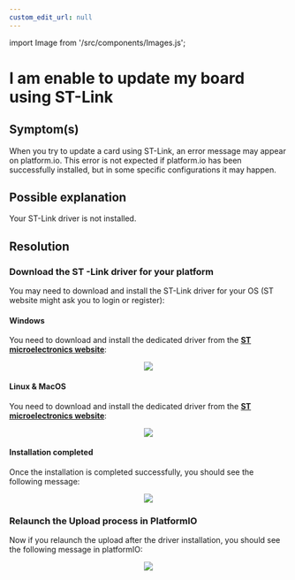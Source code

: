 ```yaml
---
custom_edit_url: null
---
```


import Image from '/src/components/Images.js';

# I am enable to update my board using ST-Link

## Symptom(s)

When you try to update a card using ST-Link, an error message may appear on platform.io. This error is not expected if platform.io has been successfully installed, but in some specific configurations it may happen.

## Possible explanation

Your ST-Link driver is not installed.

## Resolution

### Download the ST -Link driver for your platform

You may need to download and install the ST-Link driver for your OS (ST website might ask you to login or register):

#### Windows

You need to download and install the dedicated driver from the <a href="https://www.st.com/en/development-tools/stsw-link009.html" target="blank_">**ST microelectronics website**</a>:

<div align="center">
    <Image src="/img/windows_driver.png" />
</div>

#### Linux & MacOS

You need to download and install the dedicated driver from the <a href="https://www.st.com/en/development-tools/stsw-link007.html" target="blank_">**ST microelectronics website**</a>:

<div align="center">
    <Image src="/img/mac_linux_driver.png" />
</div>

#### Installation completed

Once the installation is completed successfully, you should see the following message:

<div align="center">
    <Image src="/img/installation_ok.png" />
</div>

### Relaunch the Upload process in PlatformIO

Now if you relaunch the upload after the driver installation, you should see the following message in platformIO:

<div align="center">
    <Image src="/img/program_ok_zoom.png" />
</div>
